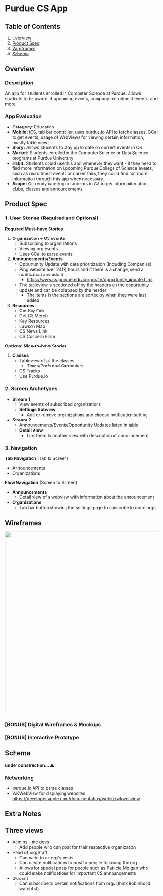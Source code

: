 # Purdue CS App

## Table of Contents
1. [Overview](#Overview)
2. [Product Spec](#Product-Spec)
3. [Wireframes](#Wireframes)
4. [Schema](#Schema)

## Overview
### Description
An app for students enrolled in Computer
Science at Purdue. Allows students to be aware of upcoming events, company recruitment events, and more

### App Evaluation
- **Category:** Education
- **Mobile:** iOS, tab bar controller, uses purdue.io API to fetch classes, GCal to get events, usage of WebViews for viewing certain information, mostly table views
- **Story:** Allows students to stay up to date on current events in CS
- **Market:** Students enrolled in the Computer Science or Data Science programs at Purdue University
- **Habit:** Students could use this app whenever they want - if they need to find more information on upcoming Purdue College of Science events, such as recruitment events or career fairs, they could find out more information through this app when necessary. 
- **Scope:** Currently catering to students in CS to get information about clubs, classes and announcements.

## Product Spec

### 1. User Stories (Required and Optional)

**Required Must-have Stories**
1) **Organization + CS events**
    - Subscribing to organizations
    - Viewing org events
    - Uses GCal to parse events
2) **Announcements/Events**
    - Oppurtunity Update with date prioritization (Including Companies)
    - Ping website ever 24(?) hours and if there is a change, send a notification and add it
        - https://www.cs.purdue.edu/corporate/opportunity_update.html
    - The tableview is sectioned off by the headers on the oppurtunity update and can be collapsed by the header
        - The items in the sections are sorted by when they were last added. 
3) **Resources**
    - Get Key Fob
    - Get CS Merch
    - Key Resources
    - Lawson Map
    - CS News Link
    - CS Concern Form

**Optional Nice-to-have Stories**
1) **Classes**
    - Tableview of all the classes
        - Times/Profs and Curriculum
    - CS Tracks
    - Use Purdue.io

### 2. Screen Archetypes

* **Stream 1**
   * View events of subscribed organizations
   * **Settings Subview**
       * Add or remove organizations and choose notification setting
* **Stream 2**
   * Announcements/Events/Opportunity Updates listed in table
   * **Detail View**
       * Link them to another view with description of announcement

### 3. Navigation

**Tab Navigation** (Tab to Screen)

* Announcements
* Organizations

**Flow Navigation** (Screen to Screen)

* **Announcements**
   * Detail view of a webview with information about the announcement
* **Organizations**
   * Tab bar button showing the settings page to subscribe to more orgs

## Wireframes
<img src="https://i.imgur.com/K8bIj7I.png" width=600>

### [BONUS] Digital Wireframes & Mockups

### [BONUS] Interactive Prototype

## Schema 
<b>under construction... ⚠️</b>

### Networking
<!-- - [Add list of network requests by screen ]
- [Create basic snippets for each Parse network request]
- [OPTIONAL: List endpoints if using existing API such as Yelp] -->
- purdue.io API to parse classes
- WKWebView for displaying websites https://developer.apple.com/documentation/webkit/wkwebview

## Extra Notes
## Three views
- Admins - the devs
    - Add people who can post for their respective organization
- Head of org/Staff
    - Can write to an org's posts
    - Can create notifications to post to people following the org
    - Allows for special posts for people such as Patricia Morgan who could make notifications for important CS announcements
- Student 
    - Can subscribe to certain notifications from orgs (think Robinhood watchlist)
